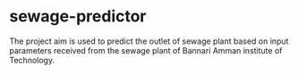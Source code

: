 # sewage-predictor
  The project aim is used to predict the outlet of sewage plant based on input parameters received from the sewage plant of Bannari Amman institute of Technology.
  
  
  
